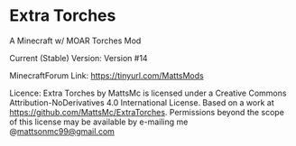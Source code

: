 Extra Torches
============

A Minecraft w/ MOAR Torches Mod

Current (Stable) Version: Version #14

MinecraftForum Link: https://tinyurl.com/MattsMods

Licence:
Extra Torches by MattsMc is licensed under a Creative Commons Attribution-NoDerivatives 4.0 International License.
Based on a work at https://github.com/MattsMc/ExtraTorches.
Permissions beyond the scope of this license may be available by e-mailing me @mattsonmc99@gmail.com
